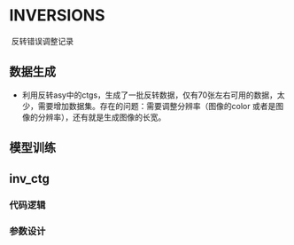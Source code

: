 # INVERSIONS

​		反转错误调整记录



## 数据生成

- 利用反转asy中的ctgs，生成了一批反转数据，仅有70张左右可用的数据，太少，需要增加数据集。存在的问题：需要调整分辨率（图像的color 或者是图像的分辨率），还有就是生成图像的长宽。



## 模型训练





## inv_ctg



### 代码逻辑



### 参数设计



